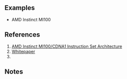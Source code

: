 
## Examples

* AMD Instinct MI100


## References

1. [AMD Instinct MI100/CDNA1 Instruction Set Architecture](https://www.amd.com/system/files/TechDocs/instinct-mi100-cdna1-shader-instruction-set-architecture%C2%A0.pdf)
2. [Whitepaper](https://www.amd.com/system/files/documents/amd-cdna-whitepaper.pdf)
3. [](https://rocm.docs.amd.com/en/docs-5.7.1/understand/gpu_arch/mi100.html)

## Notes

